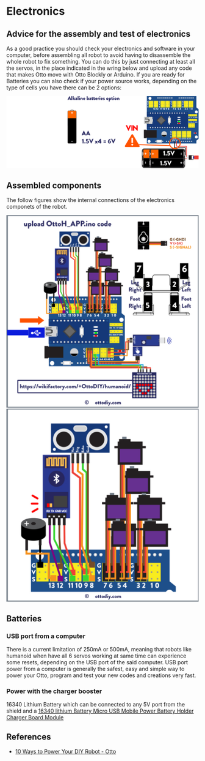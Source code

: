 # Electronics

## Advice for the assembly and test of electronics 
As a good practice you should check your electronics and software in your computer, before assembling all robot to avoid having to disassemble the whole robot to fix something.
You can do this by just connecting at least all the servos, in the place indicated in the wring below and upload any code that makes Otto move with Otto Blockly or Arduino.
If you are ready for Batteries you can also check if your power source works, depending on the type of cells you have there can be 2 options:   
 
![fig](legacy/Vin_from_4AA_alkaline_batteries.png)

## Assembled components
The follow figures show the internal connections of the electronics componets of the robot.   

![fig1](figures/electronics.png)   
![fig2](figures/electronics-zoom.png)

## Batteries 
### USB port from a computer
There is a current limitation of 250mA or 500mA, meaning that robots like humanoid when have all 6 servos working at same time can experience some resets, depending on the USB port of the said computer.
USB port power from a computer is generally the safest, easy and simple way to power your Otto, program and test your new codes and creations very fast.

### Power with the charger booster
16340 Lithium Battery which can be connected to any 5V port from the shield and a [16340 lithium Battery Micro USB Mobile Power Battery Holder Charger Board Module](https://www.ebay.com/itm/16340-lithium-Battery-Micro-USB-Mobile-Power-Battery-Holder-Charger-Board-Module/173623842334)

## References
* [10 Ways to Power Your DIY Robot - Otto](https://www.ottodiy.com/blog/power)


